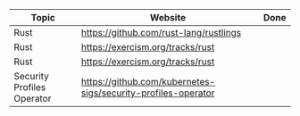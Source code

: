 | Topic                      | Website                                                       | Done |
|----------------------------|---------------------------------------------------------------|------|
| Rust                       | https://github.com/rust-lang/rustlings                        |      |
| Rust                       | https://exercism.org/tracks/rust                              |      |
| Rust                       | https://exercism.org/tracks/rust                              |      |
| Security Profiles Operator | https://github.com/kubernetes-sigs/security-profiles-operator |      |
